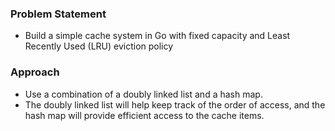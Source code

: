 ### Problem Statement
- Build a simple cache system in Go with fixed capacity and Least Recently Used (LRU) eviction policy

### Approach
- Use a combination of a doubly linked list and a hash map. 
- The doubly linked list will help keep track of the order of access, and the hash map will provide efficient access to the cache items.

